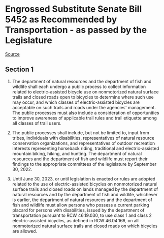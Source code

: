 # Engrossed Substitute Senate Bill 5452 as Recommended by Transportation - as passed by the Legislature

[Source](http://lawfilesext.leg.wa.gov/biennium/2021-22/Pdf/Bills/Senate%20Passed%20Legislature/5452-S.PL.pdf)
## Section 1
1. The department of natural resources and the department of fish and wildlife shall each undergo a public process to collect information related to electric-assisted bicycle use on nonmotorized natural surface trails and closed roads open to bicycles to determine where such use may occur, and which classes of electric-assisted bicycles are acceptable on such trails and roads under the agencies' management. The public processes must also include a consideration of opportunities to improve awareness of applicable trail rules and trail etiquette among all classes of trail users.

2. The public processes shall include, but not be limited to, input from tribes, individuals with disabilities, representatives of natural resource conservation organizations, and representatives of outdoor recreation interests representing horseback riding, traditional and electric-assisted mountain biking, hiking, and hunting. The department of natural resources and the department of fish and wildlife must report their findings to the appropriate committees of the legislature by September 30, 2022.

3. Until June 30, 2023, or until legislation is enacted or rules are adopted related to the use of electric-assisted bicycles on nonmotorized natural surface trails and closed roads on lands managed by the department of natural resources and by the department of fish and wildlife, whichever is earlier, the department of natural resources and the department of fish and wildlife must allow persons who possess a current parking placard for persons with disabilities, issued by the department of transportation pursuant to RCW 46.19.030, to use class 1 and class 2 electric-assisted bicycles, as defined in RCW 46.04.169, on all nonmotorized natural surface trails and closed roads on which bicycles are allowed.

